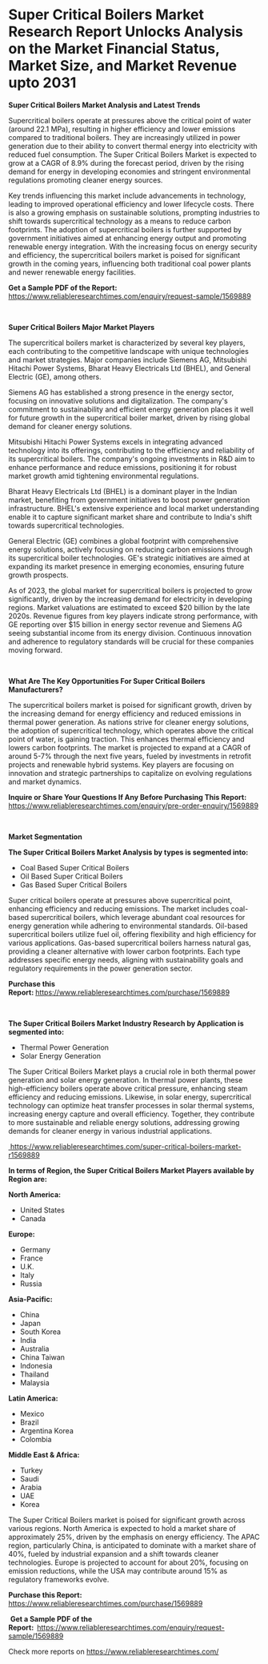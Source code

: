 <p><h1>Super Critical Boilers Market Research Report Unlocks Analysis on the Market Financial Status, Market Size, and Market Revenue upto 2031</h1></p><p><strong>Super Critical Boilers Market Analysis and Latest Trends</strong></p>
<p><p>Supercritical boilers operate at pressures above the critical point of water (around 22.1 MPa), resulting in higher efficiency and lower emissions compared to traditional boilers. They are increasingly utilized in power generation due to their ability to convert thermal energy into electricity with reduced fuel consumption. The Super Critical Boilers Market is expected to grow at a CAGR of 8.9% during the forecast period, driven by the rising demand for energy in developing economies and stringent environmental regulations promoting cleaner energy sources.</p><p>Key trends influencing this market include advancements in technology, leading to improved operational efficiency and lower lifecycle costs. There is also a growing emphasis on sustainable solutions, prompting industries to shift towards supercritical technology as a means to reduce carbon footprints. The adoption of supercritical boilers is further supported by government initiatives aimed at enhancing energy output and promoting renewable energy integration. With the increasing focus on energy security and efficiency, the supercritical boilers market is poised for significant growth in the coming years, influencing both traditional coal power plants and newer renewable energy facilities.</p></p>
<p><strong>Get a Sample PDF of the Report:&nbsp;</strong> <a href="https://www.reliableresearchtimes.com/enquiry/request-sample/1569889?utm_campaign=2007&utm_medium=2&utm_source=Github&utm_content=ia&utm_term=29122024&utm_id=super-critical-boilers">https://www.reliableresearchtimes.com/enquiry/request-sample/1569889</a></p>
<p>&nbsp;</p>
<p><strong>Super Critical Boilers Major Market Players</strong></p>
<p><p>The supercritical boilers market is characterized by several key players, each contributing to the competitive landscape with unique technologies and market strategies. Major companies include Siemens AG, Mitsubishi Hitachi Power Systems, Bharat Heavy Electricals Ltd (BHEL), and General Electric (GE), among others.</p><p>Siemens AG has established a strong presence in the energy sector, focusing on innovative solutions and digitalization. The company's commitment to sustainability and efficient energy generation places it well for future growth in the supercritical boiler market, driven by rising global demand for cleaner energy solutions.</p><p>Mitsubishi Hitachi Power Systems excels in integrating advanced technology into its offerings, contributing to the efficiency and reliability of its supercritical boilers. The company's ongoing investments in R&D aim to enhance performance and reduce emissions, positioning it for robust market growth amid tightening environmental regulations.</p><p>Bharat Heavy Electricals Ltd (BHEL) is a dominant player in the Indian market, benefiting from government initiatives to boost power generation infrastructure. BHEL's extensive experience and local market understanding enable it to capture significant market share and contribute to India's shift towards supercritical technologies.</p><p>General Electric (GE) combines a global footprint with comprehensive energy solutions, actively focusing on reducing carbon emissions through its supercritical boiler technologies. GE's strategic initiatives are aimed at expanding its market presence in emerging economies, ensuring future growth prospects.</p><p>As of 2023, the global market for supercritical boilers is projected to grow significantly, driven by the increasing demand for electricity in developing regions. Market valuations are estimated to exceed $20 billion by the late 2020s. Revenue figures from key players indicate strong performance, with GE reporting over $15 billion in energy sector revenue and Siemens AG seeing substantial income from its energy division. Continuous innovation and adherence to regulatory standards will be crucial for these companies moving forward.</p></p>
<p>&nbsp;</p>
<p><strong>What Are The Key Opportunities For Super Critical Boilers Manufacturers?</strong></p>
<p><p>The supercritical boilers market is poised for significant growth, driven by the increasing demand for energy efficiency and reduced emissions in thermal power generation. As nations strive for cleaner energy solutions, the adoption of supercritical technology, which operates above the critical point of water, is gaining traction. This enhances thermal efficiency and lowers carbon footprints. The market is projected to expand at a CAGR of around 5-7% through the next five years, fueled by investments in retrofit projects and renewable hybrid systems. Key players are focusing on innovation and strategic partnerships to capitalize on evolving regulations and market dynamics.</p></p>
<p><strong>Inquire or Share Your Questions If Any Before Purchasing This Report:</strong> <a href="https://www.reliableresearchtimes.com/enquiry/pre-order-enquiry/1569889?utm_campaign=2007&utm_medium=2&utm_source=Github&utm_content=ia&utm_term=29122024&utm_id=super-critical-boilers">https://www.reliableresearchtimes.com/enquiry/pre-order-enquiry/1569889</a></p>
<p>&nbsp;</p>
<p><strong>Market Segmentation</strong></p>
<p><strong>The Super Critical Boilers Market Analysis by types is segmented into:</strong></p>
<p><ul><li>Coal Based Super Critical Boilers</li><li>Oil Based Super Critical Boilers</li><li>Gas Based Super Critical Boilers</li></ul></p>
<p><p>Super critical boilers operate at pressures above  supercritical point, enhancing efficiency and reducing emissions. The market includes coal-based supercritical boilers, which leverage abundant coal resources for energy generation while adhering to environmental standards. Oil-based supercritical boilers utilize fuel oil, offering flexibility and high efficiency for various applications. Gas-based supercritical boilers harness natural gas, providing a cleaner alternative with lower carbon footprints. Each type addresses specific energy needs, aligning with sustainability goals and regulatory requirements in the power generation sector.</p></p>
<p><strong>Purchase this Report:&nbsp;</strong><a href="https://www.reliableresearchtimes.com/purchase/1569889?utm_campaign=2007&utm_medium=2&utm_source=Github&utm_content=ia&utm_term=29122024&utm_id=super-critical-boilers">https://www.reliableresearchtimes.com/purchase/1569889</a></p>
<p>&nbsp;</p>
<p><strong>The Super Critical Boilers Market Industry Research by Application is segmented into:</strong></p>
<p><ul><li>Thermal Power Generation</li><li>Solar Energy Generation</li></ul></p>
<p><p>The Super Critical Boilers Market plays a crucial role in both thermal power generation and solar energy generation. In thermal power plants, these high-efficiency boilers operate above critical pressure, enhancing steam efficiency and reducing emissions. Likewise, in solar energy, supercritical technology can optimize heat transfer processes in solar thermal systems, increasing energy capture and overall efficiency. Together, they contribute to more sustainable and reliable energy solutions, addressing growing demands for cleaner energy in various industrial applications.</p></p>
<p><a href="https://www.reliableresearchtimes.com/super-critical-boilers-market-r1569889?utm_campaign=2007&utm_medium=2&utm_source=Github&utm_content=ia&utm_term=29122024&utm_id=super-critical-boilers">&nbsp;https://www.reliableresearchtimes.com/super-critical-boilers-market-r1569889</a></p>
<p><strong>In terms of Region, the Super Critical Boilers Market Players available by Region are:</strong></p>
<p>
    <p> <strong> North America: </strong>
        <ul>
            <li>United States</li>
            <li>Canada</li>
        </ul>
        </p> 
    <p> <strong> Europe: </strong>
        <ul>
            <li>Germany</li>
            <li>France</li>
            <li>U.K.</li>
            <li>Italy</li>
            <li>Russia</li>
        </ul>
        </p> 
    <p> <strong> Asia-Pacific: </strong>
        <ul>
            <li>China</li>
            <li>Japan</li>
            <li>South Korea</li>
            <li>India</li>
            <li>Australia</li>
            <li>China Taiwan</li>
            <li>Indonesia</li>
            <li>Thailand</li>
            <li>Malaysia</li>
        </ul>
        </p> 
    <p> <strong> Latin America: </strong>
        <ul>
            <li>Mexico</li>
            <li>Brazil</li>
            <li>Argentina Korea</li>
            <li>Colombia</li>
        </ul>
        </p> 
    <p> <strong> Middle East & Africa: </strong>
        <ul>
            <li>Turkey</li>
            <li>Saudi</li>
            <li>Arabia</li>
            <li>UAE</li>
            <li>Korea</li>
        </ul>
    </p>
    </p>
<p><p>The Super Critical Boilers market is poised for significant growth across various regions. North America is expected to hold a market share of approximately 25%, driven by the emphasis on energy efficiency. The APAC region, particularly China, is anticipated to dominate with a market share of 40%, fueled by industrial expansion and a shift towards cleaner technologies. Europe is projected to account for about 20%, focusing on emission reductions, while the USA may contribute around 15% as regulatory frameworks evolve.</p></p>
<p><strong>Purchase this Report: </strong><a href="https://www.reliableresearchtimes.com/purchase/1569889?utm_campaign=2007&utm_medium=2&utm_source=Github&utm_content=ia&utm_term=29122024&utm_id=super-critical-boilers">https://www.reliableresearchtimes.com/purchase/1569889</a></p>
<p>&nbsp;<strong>Get a Sample PDF of the Report:&nbsp;&nbsp;</strong><a href="https://www.reliableresearchtimes.com/enquiry/request-sample/1569889?utm_campaign=2007&utm_medium=2&utm_source=Github&utm_content=ia&utm_term=29122024&utm_id=super-critical-boilers">https://www.reliableresearchtimes.com/enquiry/request-sample/1569889</a></p>
<p><strong></strong></p>
<p>Check more reports on <a href="https://www.reliableresearchtimes.com/?utm_campaign=2007&utm_medium=2&utm_source=Github&utm_content=ia&utm_term=29122024&utm_id=super-critical-boilers">https://www.reliableresearchtimes.com/</a></p>